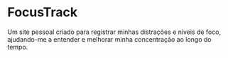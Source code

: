 # FocusTrack
Um site pessoal criado para registrar minhas distrações e níveis de foco, ajudando-me a entender e melhorar minha concentração ao longo do tempo.
